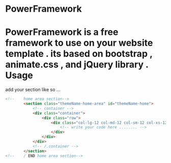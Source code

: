 PowerFramework
==============

PowerFramework is a free framework to use on your website template . its based on bootstrap , animate.css , and jQuery library . 
Usage
==============
add your section like so ...

```HTML
<!--    home area section-->
        <section class="themeName-home-area" id="themeName-home">  
            <!-- container -->
            <div class="container">
                <div class="row">
                    <div class="col-lg-12 col-md-12 col-sm-12 col-xs-12">
                        <!-- write your code here ........ -->
                    </div>
                </div>
            </div>
            <!-- /.container -->
        </section>
<!--    / END home area section-->
